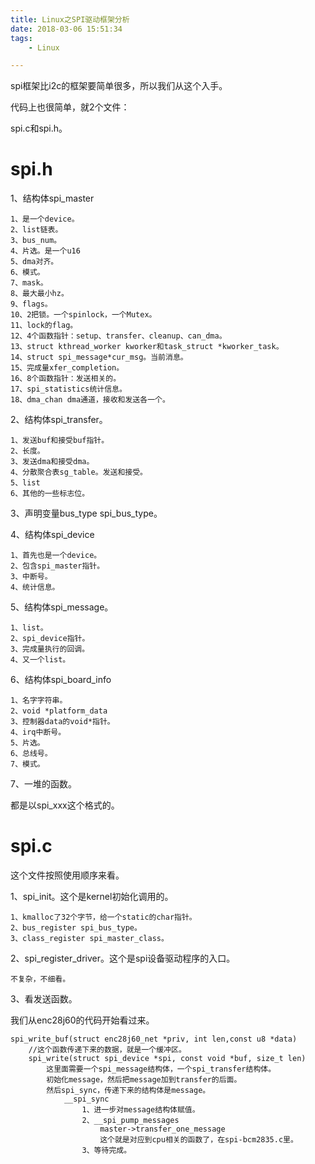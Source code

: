 ```yaml
---
title: Linux之SPI驱动框架分析
date: 2018-03-06 15:51:34
tags:
	- Linux

---
```




spi框架比i2c的框架要简单很多，所以我们从这个入手。

代码上也很简单，就2个文件：

spi.c和spi.h。

# spi.h

1、结构体spi_master

```
1、是一个device。
2、list链表。
3、bus_num。
4、片选。是一个u16
5、dma对齐。
6、模式。
7、mask。
8、最大最小hz。
9、flags。
10、2把锁。一个spinlock，一个Mutex。
11、lock的flag。
12、4个函数指针：setup、transfer、cleanup、can_dma。
13、struct kthread_worker kworker和task_struct *kworker_task。
14、struct spi_message*cur_msg。当前消息。
15、完成量xfer_completion。
16、8个函数指针：发送相关的。
17、spi_statistics统计信息。
18、dma_chan dma通道，接收和发送各一个。
```

2、结构体spi_transfer。

```
1、发送buf和接受buf指针。
2、长度。
3、发送dma和接受dma。
4、分散聚合表sg_table。发送和接受。
5、list
6、其他的一些标志位。
```

3、声明变量bus_type spi_bus_type。

4、结构体spi_device

```
1、首先也是一个device。
2、包含spi_master指针。
3、中断号。
4、统计信息。
```

5、结构体spi_message。

```
1、list。
2、spi_device指针。
3、完成量执行的回调。
4、又一个list。
```

6、结构体spi_board_info

```
1、名字字符串。
2、void *platform_data
3、控制器data的void*指针。
4、irq中断号。
5、片选。
6、总线号。
7、模式。
```

7、一堆的函数。

都是以spi_xxx这个格式的。

# spi.c

这个文件按照使用顺序来看。

1、spi_init。这个是kernel初始化调用的。

```
1、kmalloc了32个字节，给一个static的char指针。
2、bus_register spi_bus_type。
3、class_register spi_master_class。
```

2、spi_register_driver。这个是spi设备驱动程序的入口。

```
不复杂，不细看。
```

3、看发送函数。

我们从enc28j60的代码开始看过来。

```
spi_write_buf(struct enc28j60_net *priv, int len,const u8 *data)
	//这个函数传递下来的数据，就是一个缓冲区。
	spi_write(struct spi_device *spi, const void *buf, size_t len)
		这里面需要一个spi_message结构体，一个spi_transfer结构体。
		初始化message，然后把message加到transfer的后面。
		然后spi_sync，传递下来的结构体是message。
			__spi_sync
				1、进一步对message结构体赋值。
				2、__spi_pump_messages
					master->transfer_one_message
					这个就是对应到cpu相关的函数了，在spi-bcm2835.c里。
				3、等待完成。
```



